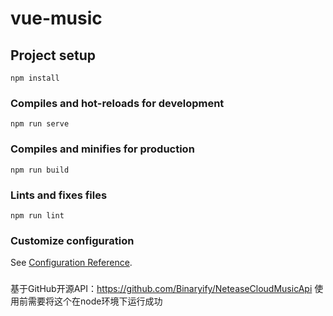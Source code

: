 # vue-music

## Project setup
```
npm install
```

### Compiles and hot-reloads for development
```
npm run serve
```

### Compiles and minifies for production
```
npm run build
```

### Lints and fixes files
```
npm run lint
```

### Customize configuration
See [Configuration Reference](https://cli.vuejs.org/config/).

###
基于GitHub开源API：https://github.com/Binaryify/NeteaseCloudMusicApi
使用前需要将这个在node环境下运行成功

